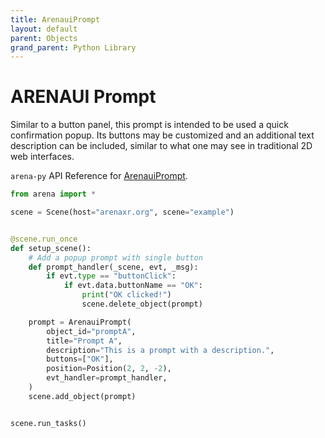 ```yaml
---
title: ArenauiPrompt
layout: default
parent: Objects
grand_parent: Python Library
---
```


# ARENAUI Prompt

Similar to a button panel, this prompt is intended to be used a quick confirmation popup.
Its buttons may be customized and an additional text description can be included, similar
to what one may see in traditional 2D web interfaces.

`arena-py` API Reference for [ArenauiPrompt](/content/python-api/objects/arenaui_prompt).

```python
from arena import *

scene = Scene(host="arenaxr.org", scene="example")


@scene.run_once
def setup_scene():
    # Add a popup prompt with single button
    def prompt_handler(_scene, evt, _msg):
        if evt.type == "buttonClick":
            if evt.data.buttonName == "OK":
                print("OK clicked!")
                scene.delete_object(prompt)

    prompt = ArenauiPrompt(
        object_id="promptA",
        title="Prompt A",
        description="This is a prompt with a description.",
        buttons=["OK"],
        position=Position(2, 2, -2),
        evt_handler=prompt_handler,
    )
    scene.add_object(prompt)


scene.run_tasks()
```
